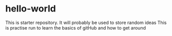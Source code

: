 # hello-world
This is starter repository. It will probably be used to store random ideas 
This is practise run to learn the basics of gitHub and how to get around 
